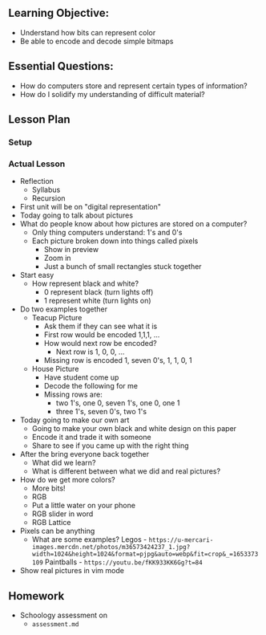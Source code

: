 ## Learning Objective:

- Understand how bits can represent color
- Be able to encode and decode simple bitmaps

## Essential Questions:

- How do computers store and represent certain types of information?
- How do I solidify my understanding of difficult material?

## Lesson Plan

### Setup

### Actual Lesson

- Reflection
    - Syllabus
    - Recursion
- First unit will be on "digital representation"
- Today going to talk about pictures
- What do people know about how pictures are stored on a computer?
    - Only thing computers understand: 1's and 0's
    - Each picture broken down into things called pixels
        - Show in preview
        - Zoom in
        - Just a bunch of small rectangles stuck together
- Start easy
    - How represent black and white?
        - 0 represent black (turn lights off)
        - 1 represent white (turn lights on)
- Do two examples together
    - Teacup Picture
        - Ask them if they can see what it is
        - First row would be encoded 1,1,1, ...
        - How would next row be encoded?
            - Next row is 1, 0, 0, ...
        - Missing row is encoded 1, seven 0's, 1, 1, 0, 1
    - House Picture
        - Have student come up
        - Decode the following for me
        - Missing rows are:
            - two 1's, one 0, seven 1's, one 0, one 1
            - three 1's, seven 0's, two 1's
- Today going to make our own art
    - Going to make your own black and white design on this paper
    - Encode it and trade it with someone
    - Share to see if you came up with the right thing
- After the bring everyone back together
    - What did we learn?
    - What is different between what we did and real pictures?
- How do we get more colors?
    - More bits!
    - RGB
    - Put a little water on your phone
    - RGB slider in word
    - RGB Lattice
- Pixels can be anything
    - What are some examples?
        Legos
            - `https://u-mercari-images.mercdn.net/photos/m36573424237_1.jpg?width=1024&height=1024&format=pjpg&auto=webp&fit=crop&_=1653373109`
        Paintballs
            - `https://youtu.be/fKK933KK6Gg?t=84`
- Show real pictures in vim mode

## Homework
    
- Schoology assessment on 
    - `assessment.md`
